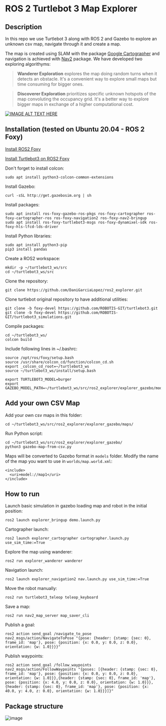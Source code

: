 # ROS 2 Turtlebot 3 Map Explorer
## Description
In this repo we use Turtlebot 3 along with ROS 2 and Gazebo to explore an unknown csv map, navigate through it and create a map. 

The map is created using SLAM with the package [Google Cartographer](https://github.com/cartographer-project/cartographer) and navigation is achieved with [Nav2](https://github.com/ros-planning/navigation2) package. We have developed two exploring algorithyms:

>**Wanderer Exploration** explores the map doing random turns when it detects an obstacle. It's a convenient way to explore small maps but time consuming for bigger ones.
  
>**Discoverer Exploration** prioritizes specific unknown hotspots of the map convoluting the occupancy grid. It's a better way to explore bigger maps in exchange of a higher computational cost.

[![IMAGE ALT TEXT HERE](https://img.youtube.com/vi/UNiCngwE_Zo/maxresdefault.jpg)](https://youtu.be/UNiCngwE_Zo)

## Installation (tested on Ubuntu 20.04 - ROS 2 Foxy)

[Install ROS2 Foxy](https://docs.ros.org/en/foxy/Installation/Linux-Install-Debians.html)

[Install Turtlebot3 on ROS2 Foxy](https://emanual.robotis.com/docs/en/platform/turtlebot3/quick-start/)

Don't forget to install colcon:
```
sudo apt install python3-colcon-common-extensions
```
Install Gazebo:
```
curl -sSL http://get.gazebosim.org | sh
```
Install packages:
```
sudo apt install ros-foxy-gazebo-ros-pkgs ros-foxy-cartographer ros-foxy-cartographer-ros ros-foxy-navigation2 ros-foxy-nav2-bringup
sudo apt install ros-foxy-turtlebot3-msgs ros-foxy-dynamixel-sdk ros-foxy-hls-lfcd-lds-driver
```
Install Python libraries:
```
sudo apt install python3-pip
pip3 install pandas
```
Create a ROS2 workspace:
```
mkdir -p ~/turtlebot3_ws/src
cd ~/turtlebot3_ws/src
```
Clone the repository:
```
git clone https://github.com/DaniGarciaLopez/ros2_explorer.git
```
Clone turtlebot original repository to have additional utilities:
```
git clone -b foxy-devel https://github.com/ROBOTIS-GIT/turtlebot3.git
git clone -b foxy-devel https://github.com/ROBOTIS-GIT/turtlebot3_simulations.git
```
Compile packages:
```
cd ~/turtlebot3_ws/
colcon build
```
Include following lines in ~/.bashrc:
```
source /opt/ros/foxy/setup.bash
source /usr/share/colcon_cd/function/colcon_cd.sh
export _colcon_cd_root=~/turtlebot3_ws
source ~/turtlebot3_ws/install/setup.bash

export TURTLEBOT3_MODEL=burger
export GAZEBO_MODEL_PATH=~/turtlebot3_ws/src/ros2_explorer/explorer_gazebo/models
```
## Add your own CSV Map
Add your own csv maps in this folder:
```
cd ~/turtlebot3_ws/src/ros2_explorer/explorer_gazebo/maps/
```
Run Python script:
```
cd ~/turtlebot3_ws/src/ros2_explorer/explorer_gazebo/
python3 gazebo-map-from-csv.py
```
Maps will be converted to Gazebo format in `models` folder. Modify the name of the map you want to use in `worlds/map.world.xml`:
```
<include>
  <uri>model://map1</uri>
</include>
```
## How to run
Launch basic simulation in gazebo loading map and robot in the initial position:
```
ros2 launch explorer_bringup demo.launch.py
```

Cartographer launch:
```
ros2 launch explorer_cartographer cartographer.launch.py use_sim_time:=True
```
Explore the map using wanderer:
```
ros2 run explorer_wanderer wanderer
```
Navigation launch:
```
ros2 launch explorer_navigation2 nav.launch.py use_sim_time:=True

```
Move the robot manually:
```
ros2 run turtlebot3_teleop teleop_keyboard
```

Save a map:
```
ros2 run nav2_map_server map_saver_cli
```
Publish a goal:
```
ros2 action send_goal /navigate_to_pose nav2_msgs/action/NavigateToPose "{pose: {header: {stamp: {sec: 0}, frame_id: 'map'}, pose: {position: {x: 0.0, y: 0.0, z: 0.0}, orientation: {w: 1.0}}}}"
```
Publish waypoints:
```
ros2 action send_goal /follow_waypoints nav2_msgs/action/FollowWaypoints "{poses: [{header: {stamp: {sec: 0}, frame_id: 'map'}, pose: {position: {x: 0.0, y: 0.0, z: 0.0}, orientation: {w: 1.0}}},{header: {stamp: {sec: 0}, frame_id: 'map'}, pose: {position: {x: 4.0, y: 0.0, z: 0.0}, orientation: {w: 1.0}}},{header: {stamp: {sec: 0}, frame_id: 'map'}, pose: {position: {x: 40.0, y: 4.0, z: 0.0}, orientation: {w: 1.0}}}]}"
```
## Package structure
![image](https://github.com/DaniGarciaLopez/ros2_explorer/blob/main/explorer_bringup/data/explorer_graph.png)

